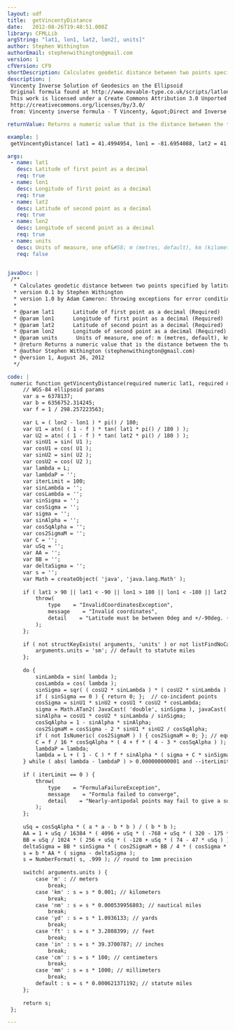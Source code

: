 ```yaml
---
layout: udf
title:  getVincentyDistance
date:   2012-08-26T19:48:51.000Z
library: CFMLLib
argString: "lat1, lon1, lat2, lon2[, units]"
author: Stephen Withington
authorEmail: stephenwithington@gmail.com
version: 1
cfVersion: CF9
shortDescription: Calculates geodetic distance between two points specified by latitude/longitude using Vincenty inverse formula for ellipsoids&#58; http&#58;//www.movable-type.co.uk/scripts/latlong-vincenty.html
description: |
 Vincenty Inverse Solution of Geodesics on the Ellipsoid
 Original formula found at http://www.movable-type.co.uk/scripts/latlong-vincenty.html
 This work is licensed under a Create Commons Attribution 3.0 Unported License.
 http://creativecommons.org/licenses/by/3.0/
 from: Vincenty inverse formula - T Vincenty, &quot;Direct and Inverse Solutions of Geodesics on the Ellipsoid with application of nested equations&quot;, Survey Review, vol XXII no 176, 1975 ( http://www.ngs.noaa.gov/PUBS_LIB/inverse.pdf )

returnValue: Returns a numeric value that is the distance between the two points

example: |
 getVincentyDistance( lat1 = 41.4994954, lon1 = -81.6954088, lat2 = 41.8781136, lon2 = -87.6297982, units = 'sm' )

args:
 - name: lat1
   desc: Latitude of first point as a decimal
   req: true
 - name: lon1
   desc: Longitude of first point as a decimal
   req: true
 - name: lat2
   desc: Latitude of second point as a decimal
   req: true
 - name: lon2
   desc: Longitude of second point as a decimal
   req: true
 - name: units
   desc: Units of measure, one of&#58; m (metres, default), km (kilometres),sm (statutory miles), nm (nautical miles), yd (yards), ft (feet), in (inches), cm (centimetres), mm (millimetres).
   req: false


javaDoc: |
 /**
  * Calculates geodetic distance between two points specified by latitude/longitude using Vincenty inverse formula for ellipsoids: http://www.movable-type.co.uk/scripts/latlong-vincenty.html
  * version 0.1 by Stephen Withington
  * version 1.0 by Adam Cameron: throwing exceptions for error conditions instead of returning invalid strings
  * 
  * @param lat1      Latitude of first point as a decimal (Required)
  * @param lon1      Longitude of first point as a decimal (Required)
  * @param lat2      Latitude of second point as a decimal (Required)
  * @param lon2      Longitude of second point as a decimal (Required)
  * @param units      Units of measure, one of: m (metres, default), km (kilometres),sm (statutory miles), nm (nautical miles), yd (yards), ft (feet), in (inches), cm (centimetres), mm (millimetres). (Optional)
  * @return Returns a numeric value that is the distance between the two points 
  * @author Stephen Withington (stephenwithington@gmail.com) 
  * @version 1, August 26, 2012 
  */

code: |
 numeric function getVincentyDistance(required numeric lat1, required numeric lon1, required numeric lat2, required numeric lon2, string units="m" ) {
     // WGS-84 ellipsoid params
     var a = 6378137;
     var b = 6356752.314245;
     var f = 1 / 298.257223563;
 
     var L = ( lon2 - lon1 ) * pi() / 180;
     var U1 = atn( ( 1 - f ) * tan( lat1 * pi() / 180 ) );
     var U2 = atn( ( 1 - f ) * tan( lat2 * pi() / 180 ) );
     var sinU1 = sin( U1 );
     var cosU1 = cos( U1 );
     var sinU2 = sin( U2 );
     var cosU2 = cos( U2 );
     var lambda = L;
     var lambdaP = '';
     var iterLimit = 100;
     var sinLambda = '';
     var cosLambda = '';
     var sinSigma = '';
     var cosSigma = '';
     var sigma = '';
     var sinAlpha = '';
     var cosSqAlpha = '';
     var cos2SigmaM = '';
     var C = '';
     var uSq = '';
     var AA = '';
     var BB = '';
     var deltaSigma = '';
     var s = '';
     var Math = createObject( 'java', 'java.lang.Math' );
 
     if ( lat1 > 90 || lat1 < -90 || lon1 > 180 || lon1 < -180 || lat2 > 90 || lat2 < -90 || lon2 > 180 || lon2 < -180 ) {
         throw(
             type    = "InvalidCoordinatesException",
             message    = "Invalid coordinates",
             detail    = "Latitude must be between 0deg and +/-90deg. (south latitude is negative). Longitude must be between 0deg and +/-180deg. (west longitude is negative)"
         );
     };
 
     if ( not structKeyExists( arguments, 'units' ) or not listFindNoCase( 'm,km,sm,nm,yd,ft,in,cm,mm', arguments.units ) ) {
         arguments.units = 'sm'; // default to statute miles
     };
 
     do {
         sinLambda = sin( lambda );
         cosLambda = cos( lambda );
         sinSigma = sqr( ( cosU2 * sinLambda ) * ( cosU2 * sinLambda ) + ( cosU1 * sinU2 - sinU1 * cosU2 * cosLambda ) * ( cosU1 * sinU2 - sinU1 * cosU2 * cosLambda ) );
         if ( sinSigma == 0 ) { return 0; };  // co-incident points
         cosSigma = sinU1 * sinU2 + cosU1 * cosU2 * cosLambda;
         sigma = Math.ATan2( JavaCast( 'double', sinSigma ), javaCast( 'double', cosSigma ) ); // CFML doesn't have a native ATan2() method avail.
         sinAlpha = cosU1 * cosU2 * sinLambda / sinSigma;
         cosSqAlpha = 1 - sinAlpha * sinAlpha;
         cos2SigmaM = cosSigma - 2 * sinU1 * sinU2 / cosSqAlpha;
         if ( not IsNumeric( cos2SigmaM ) ) { cos2SigmaM = 0; }; // equatorial line: cosSqAlpha=0 (§6)
         C = f / 16 * cosSqAlpha * ( 4 + f * ( 4 - 3 * cosSqAlpha ) );
         lambdaP = lambda;
         lambda = L + ( 1 - C ) * f * sinAlpha * ( sigma + C * sinSigma * ( cos2SigmaM + C * cosSigma * ( -1 + 2 * cos2SigmaM * cos2SigmaM ) ) );
     } while ( abs( lambda - lambdaP ) > 0.000000000001 and --iterLimit > 0 );
 
     if ( iterLimit == 0 ) {
         throw(
             type    = "FormulaFailureException",
             message    = "Formula failed to converge",
             detail    = "Nearly-antipodal points may fail to give a solution"
         );
     };
 
     uSq = cosSqAlpha * ( a * a - b * b ) / ( b * b );
     AA = 1 + uSq / 16384 * ( 4096 + uSq * ( -768 + uSq * ( 320 - 175 * uSq ) ) );
     BB = uSq / 1024 * ( 256 + uSq * ( -128 + uSq * ( 74 - 47 * uSq ) ) );
     deltaSigma = BB * sinSigma * ( cos2SigmaM + BB / 4 * ( cosSigma * ( -1 + 2 * cos2SigmaM * cos2SigmaM ) - BB / 6 * cos2SigmaM * ( -3 + 4 * sinSigma * sinSigma ) * ( -3 + 4 * cos2SigmaM * cos2SigmaM ) ) );
     s = b * AA * ( sigma - deltaSigma );
     s = NumberFormat( s, .999 ); // round to 1mm precision
     
     switch( arguments.units ) {
         case 'm' : // meters 
             break;
         case 'km' : s = s * 0.001; // kilometers
             break;
         case 'nm' : s = s * 0.000539956803; // nautical miles
             break;
         case 'yd' : s = s * 1.0936133; // yards
             break;
         case 'ft' : s = s * 3.2808399; // feet
             break;
         case 'in' : s = s * 39.3700787; // inches
             break;
         case 'cm' : s = s * 100; // centimeters
             break;
         case 'mm' : s = s * 1000; // millimeters
             break;
         default : s = s * 0.000621371192; // statute miles
     };
 
     return s;
 };

---
```


